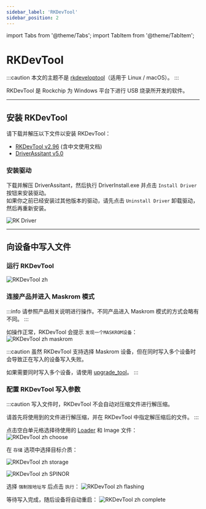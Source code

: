 ```yaml
---
sidebar_label: 'RKDevTool'
sidebar_position: 2
---
```


import Tabs from '@theme/Tabs';
import TabItem from '@theme/TabItem';

# RKDevTool

:::caution
本文的主题不是 [rkdeveloptool](rkdeveloptool)（适用于 Linux / macOS）。
:::

RKDevTool 是 Rockchip 为 Windows 平台下进行 USB 烧录所开发的软件。

---

## 安装 RKDevTool

请下载并解压以下文件以安装 RKDevTool：
- [RKDevTool v2.96](https://dl.radxa.com/tools/windows/RKDevTool_Release_v2.96_zh.zip) (含中文使用文档)
- [DriverAssitant v5.0](https://dl.radxa.com/tools/windows/DriverAssitant_v5.0.zip)

### 安装驱动

下载并解压 DriverAssitant，然后执行 DriverInstall.exe 并点击 `Install Driver` 按钮来安装驱动。  
如果你之前已经安装过其他版本的驱动，请先点击 `Uninstall Driver` 卸载驱动，然后再重新安装。

![RK Driver](/img/configuration/RK-Driver-Assistant-Install-Uninstall.webp)

---

## 向设备中写入文件

### 运行 RKDevTool  
![RKDevTool zh](/img/configuration/rkdevtool-zh.webp)

### 连接产品并进入 Maskrom 模式
:::info
请参照产品相关说明进行操作。不同产品进入 Maskrom 模式的方式会略有不同。
:::

 如操作正常，RKDevTool 会提示 `发现一个MASKROM设备`：
![RKDevTool zh maskrom](/img/configuration/rkdevtool-zh-maskrom.webp)

:::caution
虽然 RKDevTool 支持选择 Maskrom 设备，但在同时写入多个设备时会导致正在写入的设备写入失败。

如果需要同时写入多个设备，请使用 [upgrade_tool](upgrade_tool)。
:::

### 配置 RKDevTool 写入参数
:::caution
写入文件时，RKDevTool 不会自动对压缩文件进行解压缩。

请首先将使用到的文件进行解压缩，并在 RKDevTool 中指定解压缩后的文件。
:::

点击空白单元格选择待使用的 [Loader](Loader) 和 Image 文件：
![RKDevTool zh choose](/img/configuration/rkdevtool-zh-choose.webp) 

在 `存储` 选项中选择目标介质：

<Tabs queryString="storage">
<TabItem value="eMMC">

![RKDevTool zh storage](/img/configuration/rkdevtool-zh-storage.webp)

</TabItem>
<TabItem value="SPINOR">

![RKDevTool zh SPINOR](/img/configuration/rkdevtool-zh-spinor.webp)

</TabItem>
</Tabs>

选择 `强制按地址写` 后点击 `执行`：
![RKDevTool zh flashing](/img/configuration/rkdevtool-zh-flashing.webp) 

等待写入完成，随后设备将自动重启：
![RKDevTool zh complete](/img/configuration/rkdevtool-zh-complete.webp) 

